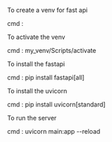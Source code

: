 To create a venv for fast api

cmd : 


To activate the venv

cmd : my_venv/Scripts/activate 


To install the fastapi

cmd : pip install fastapi[all]


To install the uvicorn

cmd : pip install uvicorn[standard]


To run the server

cmd : uvicorn main:app --reload